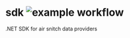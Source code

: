# sdk ![example workflow](https://github.com/AirQualityControl/sdk/actions/workflows/dotnet.yml/badge.svg)
.NET SDK for air snitch data providers
